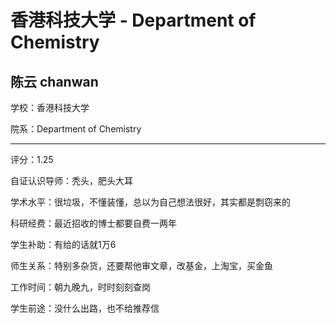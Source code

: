 # 香港科技大学 - Department of Chemistry

## 陈云 chanwan

学校：香港科技大学

院系：Department of Chemistry

* * *

评分：1.25

自证认识导师：秃头，肥头大耳

学术水平：很垃圾，不懂装懂，总以为自己想法很好，其实都是剽窃来的

科研经费：最近招收的博士都要自费一两年

学生补助：有给的话就1万6

师生关系：特别多杂货，还要帮他审文章，改基金，上淘宝，买金鱼

工作时间：朝九晚九，时时刻刻查岗

学生前途：没什么出路，也不给推荐信